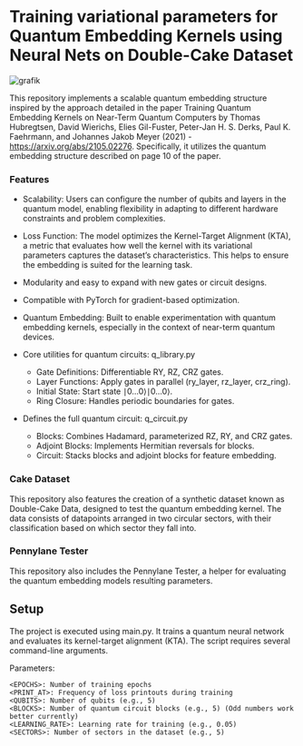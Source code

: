 # Training variational parameters for Quantum Embedding Kernels using Neural Nets on Double-Cake Dataset

![grafik](https://github.com/user-attachments/assets/5b9b11c8-2b63-4c5a-a00c-95616cfffa59)



This repository implements a scalable quantum embedding structure inspired by the approach detailed in the paper Training Quantum Embedding Kernels on Near-Term Quantum Computers by Thomas Hubregtsen, David Wierichs, Elies Gil-Fuster, Peter-Jan H. S. Derks, Paul K. Faehrmann, and Johannes Jakob Meyer (2021) - https://arxiv.org/abs/2105.02276. Specifically, it utilizes the quantum embedding structure described on page 10 of the paper.


### Features

- Scalability: Users can configure the number of qubits and layers in the quantum model, enabling flexibility in adapting to different hardware constraints and problem complexities.

- Loss Function: The model optimizes the Kernel-Target Alignment (KTA), a metric that evaluates how well the kernel with its variational parameters captures the dataset’s characteristics. This helps to ensure the embedding is suited for the learning task.

- Modularity and easy to expand with new gates or circuit designs.

- Compatible with PyTorch for gradient-based optimization.

- Quantum Embedding: Built to enable experimentation with quantum embedding kernels, especially in the context of near-term quantum devices.

- Core utilities for quantum circuits: q_library.py

    - Gate Definitions: Differentiable RY, RZ, CRZ gates.
    - Layer Functions: Apply gates in parallel (ry_layer, rz_layer, crz_ring).
    - Initial State: Start state ∣0...0⟩∣0...0⟩.
    - Ring Closure: Handles periodic boundaries for gates.

- Defines the full quantum circuit: q_circuit.py
  
    - Blocks: Combines Hadamard, parameterized RZ, RY, and CRZ gates.
    - Adjoint Blocks: Implements Hermitian reversals for blocks.
    - Circuit: Stacks blocks and adjoint blocks for feature embedding.

### Cake Dataset

This repository also features the creation of a synthetic dataset known as Double-Cake Data, designed to test the quantum embedding kernel. The data consists of datapoints arranged in two circular sectors, with their classification based on which sector they fall into.

### Pennylane Tester

This repository also includes the Pennylane Tester, a helper for evaluating the quantum embedding models resulting parameters.


## Setup

The project is executed using main.py. It trains a quantum neural network and evaluates its kernel-target alignment (KTA). The script requires several command-line arguments.

Parameters:

    <EPOCHS>: Number of training epochs
    <PRINT_AT>: Frequency of loss printouts during training 
    <QUBITS>: Number of qubits (e.g., 5)
    <BLOCKS>: Number of quantum circuit blocks (e.g., 5) (Odd numbers work better currently)
    <LEARNING_RATE>: Learning rate for training (e.g., 0.05)
    <SECTORS>: Number of sectors in the dataset (e.g., 5)

